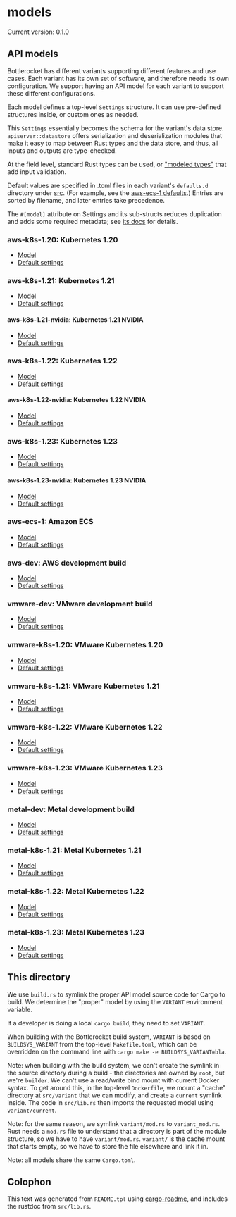 # models

Current version: 0.1.0

## API models

Bottlerocket has different variants supporting different features and use cases.
Each variant has its own set of software, and therefore needs its own configuration.
We support having an API model for each variant to support these different configurations.

Each model defines a top-level `Settings` structure.
It can use pre-defined structures inside, or custom ones as needed.

This `Settings` essentially becomes the schema for the variant's data store.
`apiserver::datastore` offers serialization and deserialization modules that make it easy to map between Rust types and the data store, and thus, all inputs and outputs are type-checked.

At the field level, standard Rust types can be used, or ["modeled types"](src/modeled_types) that add input validation.

Default values are specified in .toml files in each variant's `defaults.d` directory under [src](src).
(For example, see the [aws-ecs-1 defaults](src/aws-ecs-1/defaults.d/).)
Entries are sorted by filename, and later entries take precedence.

The `#[model]` attribute on Settings and its sub-structs reduces duplication and adds some required metadata; see [its docs](model-derive/) for details.

### aws-k8s-1.20: Kubernetes 1.20

* [Model](src/aws-k8s-1.22/mod.rs)
* [Default settings](src/aws-k8s-1.22/defaults.d/)

### aws-k8s-1.21: Kubernetes 1.21

* [Model](src/aws-k8s-1.22/mod.rs)
* [Default settings](src/aws-k8s-1.22/defaults.d/)

#### aws-k8s-1.21-nvidia: Kubernetes 1.21 NVIDIA

* [Model](src/aws-k8s-1.22-nvidia/mod.rs)
* [Default settings](src/aws-k8s-1.22-nvidia/defaults.d/)

### aws-k8s-1.22: Kubernetes 1.22

* [Model](src/aws-k8s-1.22/mod.rs)
* [Default settings](src/aws-k8s-1.22/defaults.d/)

#### aws-k8s-1.22-nvidia: Kubernetes 1.22 NVIDIA

* [Model](src/aws-k8s-1.22-nvidia/mod.rs)
* [Default settings](src/aws-k8s-1.22-nvidia/defaults.d/)

### aws-k8s-1.23: Kubernetes 1.23

* [Model](src/aws-k8s-1.23/mod.rs)
* [Default settings](src/aws-k8s-1.23/defaults.d/)

#### aws-k8s-1.23-nvidia: Kubernetes 1.23 NVIDIA

* [Model](src/aws-k8s-1.23-nvidia/mod.rs)
* [Default settings](src/aws-k8s-1.23-nvidia/defaults.d/)

### aws-ecs-1: Amazon ECS

* [Model](src/aws-ecs-1/mod.rs)
* [Default settings](src/aws-ecs-1/defaults.d/)

### aws-dev: AWS development build

* [Model](src/aws-dev/mod.rs)
* [Default settings](src/aws-dev/defaults.d/)

### vmware-dev: VMware development build

* [Model](src/vmware-dev/mod.rs)
* [Default settings](src/vmware-dev/defaults.d/)

### vmware-k8s-1.20: VMware Kubernetes 1.20

* [Model](src/vmware-k8s-1.22/mod.rs)
* [Default settings](src/vmware-k8s-1.22/defaults.d/)

### vmware-k8s-1.21: VMware Kubernetes 1.21

* [Model](src/vmware-k8s-1.22/mod.rs)
* [Default settings](src/vmware-k8s-1.22/defaults.d/)

### vmware-k8s-1.22: VMware Kubernetes 1.22

* [Model](src/vmware-k8s-1.22/mod.rs)
* [Default settings](src/vmware-k8s-1.22/defaults.d/)

### vmware-k8s-1.23: VMware Kubernetes 1.23

* [Model](src/vmware-k8s-1.23/mod.rs)
* [Default settings](src/vmware-k8s-1.23/defaults.d/)

### metal-dev: Metal development build

* [Model](src/metal-dev/mod.rs)
* [Default settings](src/metal-dev/defaults.d/)

### metal-k8s-1.21: Metal Kubernetes 1.21

* [Model](src/metal-k8s-1.23/mod.rs)
* [Default settings](src/metal-k8s-1.22/defaults.d/)

### metal-k8s-1.22: Metal Kubernetes 1.22

* [Model](src/metal-k8s-1.23/mod.rs)
* [Default settings](src/metal-k8s-1.22/defaults.d/)

### metal-k8s-1.23: Metal Kubernetes 1.23

* [Model](src/metal-k8s-1.23/mod.rs)
* [Default settings](src/metal-k8s-1.23/defaults.d/)

## This directory

We use `build.rs` to symlink the proper API model source code for Cargo to build.
We determine the "proper" model by using the `VARIANT` environment variable.

If a developer is doing a local `cargo build`, they need to set `VARIANT`.

When building with the Bottlerocket build system, `VARIANT` is based on `BUILDSYS_VARIANT` from the top-level `Makefile.toml`, which can be overridden on the command line with `cargo make -e BUILDSYS_VARIANT=bla`.

Note: when building with the build system, we can't create the symlink in the source directory during a build - the directories are owned by `root`, but we're `builder`.
We can't use a read/write bind mount with current Docker syntax.
To get around this, in the top-level `Dockerfile`, we mount a "cache" directory at `src/variant` that we can modify, and create a `current` symlink inside.
The code in `src/lib.rs` then imports the requested model using `variant/current`.

Note: for the same reason, we symlink `variant/mod.rs` to `variant_mod.rs`.
Rust needs a `mod.rs` file to understand that a directory is part of the module structure, so we have to have `variant/mod.rs`.
`variant/` is the cache mount that starts empty, so we have to store the file elsewhere and link it in.

Note: all models share the same `Cargo.toml`.

## Colophon

This text was generated from `README.tpl` using [cargo-readme](https://crates.io/crates/cargo-readme), and includes the rustdoc from `src/lib.rs`.